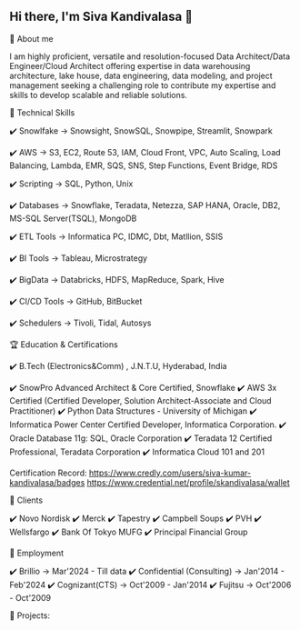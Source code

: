 ## Hi there, I'm Siva Kandivalasa 👋 

🚀 About me

I am highly proficient, versatile and resolution-focused Data Architect/Data Engineer/Cloud Architect offering expertise in data warehousing architecture, lake house, data engineering, data modeling, and project management seeking a challenging role to contribute my expertise and skills to develop scalable and reliable solutions.

📌 Technical Skills

✔️ Snowlfake       ->  Snowsight, SnowSQL, Snowpipe, Streamlit, Snowpark

✔️ AWS             ->  S3, EC2, Route 53, IAM, Cloud Front, VPC, Auto Scaling, Load Balancing, Lambda, EMR, SQS, SNS, Step Functions, Event Bridge, RDS

✔️ Scripting       ->  SQL, Python, Unix

✔️ Databases       ->  Snowflake, Teradata, Netezza, SAP HANA, Oracle, DB2, MS-SQL Server(TSQL), MongoDB

✔️ ETL Tools       ->  Informatica PC, IDMC, Dbt, Matllion, SSIS

✔️ BI Tools        ->  Tableau, Microstrategy

✔️ BigData         ->  Databricks, HDFS, MapReduce, Spark, Hive

✔️ CI/CD Tools     ->  GitHub, BitBucket

✔️ Schedulers      ->  Tivoli, Tidal, Autosys

🏆 Education & Certifications

✔️ B.Tech (Electronics&Comm) , J.N.T.U, Hyderabad, India

✔️ SnowPro Advanced Architect & Core Certified, Snowflake
✔️ AWS 3x Certified (Certified Developer, Solution Architect-Associate and Cloud Practitioner)
✔️ Python Data Structures - University of Michigan
✔️ Informatica Power Center Certified Developer, Informatica Corporation.
✔️ Oracle Database 11g: SQL, Oracle Corporation
✔️ Teradata 12 Certified Professional, Teradata Corporation
✔️ Informatica Cloud 101 and 201

Certification Record: https://www.credly.com/users/siva-kumar-kandivalasa/badges
                      https://www.credential.net/profile/skandivalasa/wallet

📌 Clients

✔️ Novo Nordisk
✔️ Merck
✔️ Tapestry
✔️ Campbell Soups
✔️ PVH
✔️ Wellsfargo
✔️ Bank Of Tokyo MUFG
✔️ Principal Financial Group

📌 Employment

✔️ Brillio                        -> Mar'2024 - Till data
✔️ Confidential (Consulting)      -> Jan'2014 - Feb'2024
✔️ Cognizant(CTS)                 -> Oct'2009 - Jan'2014
✔️ Fujitsu                        -> Oct'2006 - Oct'2009

📌 Projects:






<!--
**kshivaetl/kshivaetl** is a ✨ _special_ ✨ repository because its `README.md` (this file) appears on your GitHub profile.

Here are some ideas to get you started:

- 🔭 I’m currently working on ...
- 🌱 I’m currently learning ...
- 👯 I’m looking to collaborate on ...
- 🤔 I’m looking for help with ...
- 💬 Ask me about ...
- 📫 How to reach me: ...
- 😄 Pronouns: ...
- ⚡ Fun fact: ...
-->
